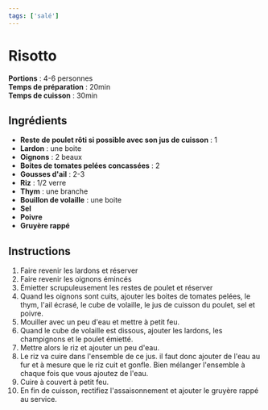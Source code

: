 ```yaml
---
tags: ['salé']
---
```


# Risotto

**Portions** : 4-6 personnes  
**Temps de préparation** : 20min  
**Temps de cuisson** : 30min

<TagLinks />

## Ingrédients

- **Reste de poulet rôti si possible avec son jus de cuisson** : 1
- **Lardon** : une boite
- **Oignons** : 2 beaux
- **Boites de tomates pelées concassées** : 2
- **Gousses d'ail** : 2-3
- **Riz** : 1/2 verre
- **Thym** : une branche
- **Bouillon de volaille** : une boite
- **Sel**
- **Poivre**
- **Gruyère rappé**

## Instructions

1. Faire revenir les lardons et réserver
2. Faire revenir les oignons émincés
3. Émietter scrupuleusement les restes de poulet et réserver
4. Quand les oignons sont cuits,  ajouter les boites de tomates pelées, le thym, l'ail écrasé, le cube de volaille, le jus de cuisson du poulet, sel et poivre.
5. Mouiller avec un peu d'eau et mettre à petit feu.
6. Quand le cube de volaille est dissous, ajouter les lardons, les champignons et le poulet émietté.
7. Mettre alors  le riz et ajouter un peu d'eau.
8. Le riz va cuire dans l'ensemble de ce jus. il faut donc ajouter de l'eau au fur et à mesure que le riz cuit et gonfle. Bien mélanger l'ensemble à chaque fois que vous ajoutez de l'eau.
9. Cuire à couvert à petit feu.
10. En fin de cuisson, rectifiez l'assaisonnement et ajouter le gruyère rappé au service.